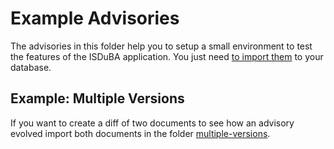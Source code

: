 # Example Advisories

The advisories in this folder help you to setup a small environment to test
the features of the ISDuBA application. You just need
[to import them](../setup.md#import-advisories) to your database.

## Example: Multiple Versions

If you want to create a diff of two documents to see how an advisory evolved
import both documents in the folder [multiple-versions](./multiple-versions).
